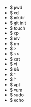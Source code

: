 - $ pwd
- $ cd
- $ mkdir
- $ git init
- $ touch
- $ cp
- $ mv
- $ rm
- $ >
- $ >>
- $ cat
- $ vi
- $ &&
- $ *
- $ ?
- $ apt
- $ yum
- $ sudo
- $ echo
